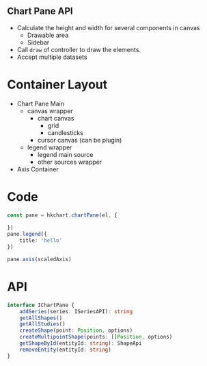 ## Chart Pane API

- Calculate the height and width for several components in canvas
    + Drawable area
    + Sidebar
- Call `draw` of controller to draw the elements.
- Accept multiple datasets

# Container Layout

- Chart Pane Main
    - canvas wrapper
        - chart canvas
            - grid
            - candlesticks
        - cursor canvas (can be plugin)
    - legend wrapper
        - legend main source
        - other sources wrapper
- Axis Container

# Code

```ts
const pane = hkchart.chartPane(el, {
    
})
pane.legend({
    title: 'hello'
})

pane.axis(scaledAxis)
```

# API

```ts
interface IChartPane {
    addSeries(series: ISeriesAPI): string
    getAllShapes()
    getAllStudies()
    createShape(point: Position, options)
    createMultipointShape(points: []Position, options)
    getShapeById(entityId: string): ShapeApi
    removeEntity(entityId: string)
}
```